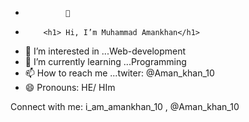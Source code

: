 -              👋
-         <h1> Hi, I’m Muhammad Amankhan</h1>
- 👀 I’m interested in ...Web-development 
- 🌱 I’m currently learning ...Programming
- 📫 How to reach me ...twiter: @Aman_khan_10
- 😄 Pronouns: HE/ HIm


Connect with me:
  i_am_amankhan_10 , @Aman_khan_10


